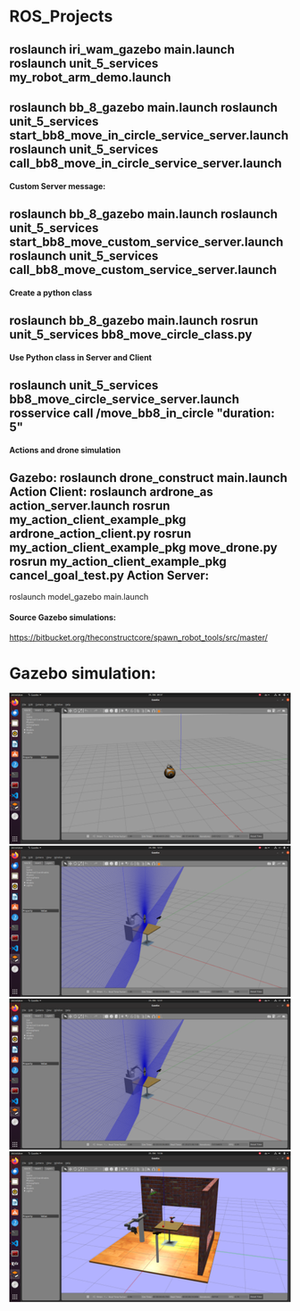 # ROS_Projects
roslaunch iri_wam_gazebo main.launch
roslaunch unit_5_services my_robot_arm_demo.launch
--------------------------------------------
roslaunch bb_8_gazebo main.launch
roslaunch unit_5_services start_bb8_move_in_circle_service_server.launch 
roslaunch unit_5_services call_bb8_move_in_circle_service_server.launch 
--------------------------------------------
#### Custom Server message:
roslaunch bb_8_gazebo main.launch
roslaunch unit_5_services start_bb8_move_custom_service_server.launch
roslaunch unit_5_services call_bb8_move_custom_service_server.launch
--------------------------------------------
#### Create a python class
roslaunch bb_8_gazebo main.launch
rosrun unit_5_services bb8_move_circle_class.py
--------------------------------------------
#### Use Python class in Server and Client
roslaunch unit_5_services bb8_move_circle_service_server.launch 
rosservice call /move_bb8_in_circle "duration: 5"
--------------------------------------------
#### Actions and drone simulation
Gazebo:
roslaunch drone_construct main.launch
Action Client:
roslaunch ardrone_as action_server.launch
rosrun my_action_client_example_pkg ardrone_action_client.py
rosrun my_action_client_example_pkg move_drone.py
rosrun my_action_client_example_pkg cancel_goal_test.py
Action Server:
-------------------------------------
roslaunch model_gazebo main.launch



#### Source Gazebo simulations:
https://bitbucket.org/theconstructcore/spawn_robot_tools/src/master/


# Gazebo simulation:
![BB8](Basics_Topics_Server_Actions_Gazebo_Simulation/bb8.png)
![iri_warm](Basics_Topics_Server_Actions_Gazebo_Simulation/iri_wam.png)
![drone](Basics_Topics_Server_Actions_Gazebo_Simulation/iri_wam.png)
![shadow_robot](Basics_Topics_Server_Actions_Gazebo_Simulation/shadow_robot_smart_grasping_sandbox.png)

